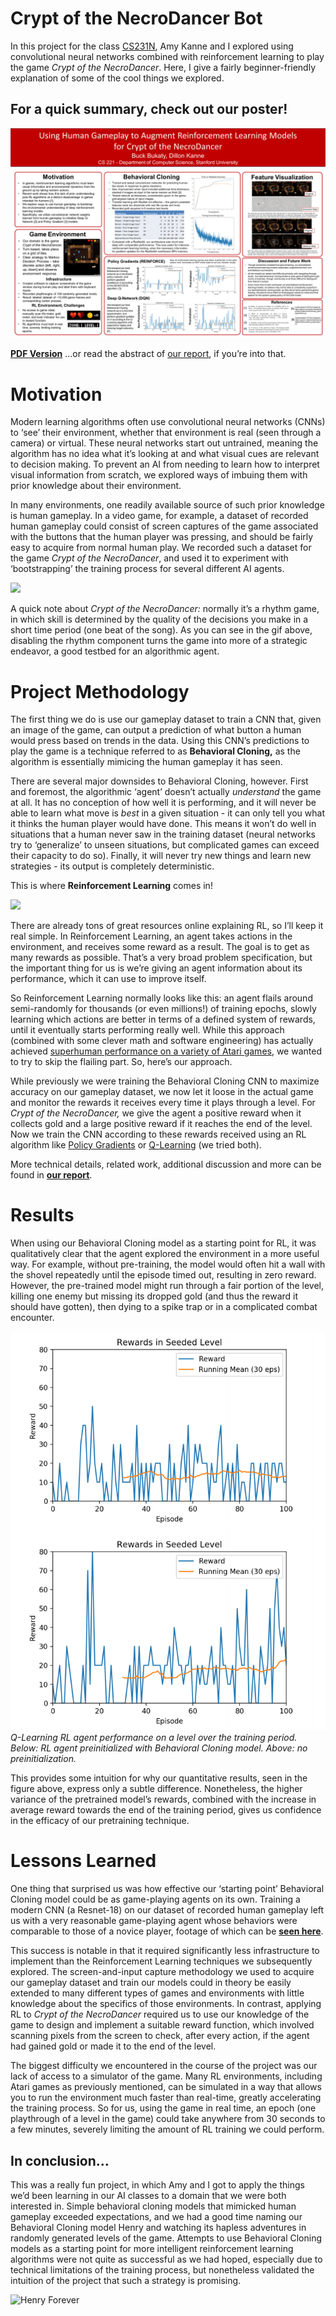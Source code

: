 # Crypt of the NecroDancer Bot
In this project for the class [CS231N](http://cs231n.stanford.edu/2018/), Amy Kanne and I explored using convolutional neural networks combined with reinforcement learning to play the game *Crypt of the NecroDancer*. Here, I give a fairly beginner-friendly explanation of some of the cool things we explored.

## For a quick summary, check out our poster!
![](poster.png)


[**PDF Version**](poster.pdf)
…or read the abstract of [our report](report.pdf), if you’re into that.

# Motivation

Modern learning algorithms often use convolutional neural networks (CNNs) to ‘see’ their environment, whether that environment is real (seen through a camera) or virtual. These neural networks start out untrained, meaning the algorithm has no idea what it’s looking at and what visual cues are relevant to decision making. To prevent an AI from needing to learn how to interpret visual information from scratch, we explored ways of imbuing them with prior knowledge about their environment.

In many environments, one readily available source of such prior knowledge is human gameplay. In a video game, for example, a dataset of recorded human gameplay could consist of screen captures of the game associated with the buttons that the human player was pressing, and should be fairly easy to acquire from normal human play. We recorded such a dataset for the game *Crypt of the NecroDancer*, and used it to experiment with ‘bootstrapping’ the training process for several different AI agents.


![](demos/crypt_normal.gif)


A quick note about *Crypt of the NecroDancer:* normally it’s a rhythm game, in which skill is determined by the quality of the decisions you make in a short time period (one beat of the song). As you can see in the gif above, disabling the rhythm component turns the game into more of a strategic endeavor, a good testbed for an algorithmic agent.

# Project Methodology

The first thing we do is use our gameplay dataset to train a CNN that, given an image of the game, can output a prediction of what button a human would press based on trends in the data. Using this CNN’s predictions to play the game is a technique referred to as **Behavioral Cloning,** as the algorithm is essentially mimicing the human gameplay it has seen. 

There are several major downsides to Behavioral Cloning, however. First and foremost, the algorithmic ‘agent’ doesn’t actually *understand* the game at all. It has no conception of how well it is performing, and it will never be able to learn what move is *best* in a given situation - it can only tell you what it thinks the human player would have done. This means it won’t do well in situations that a human never saw in the training dataset (neural networks try to ‘generalize’ to unseen situations, but complicated games can exceed their capacity to do so). Finally, it will never try new things and learn new strategies - its output is completely deterministic.

This is where **Reinforcement Learning** comes in!

![](https://cdn-images-1.medium.com/max/2000/1*aKYFRoEmmKkybqJOvLt2JQ.png)


There are already tons of great resources online explaining RL, so I’ll keep it real simple. In Reinforcement Learning, an agent takes actions in the environment, and receives some reward as a result. The goal is to get as many rewards as possible. That’s a very broad problem specification, but the important thing for us is we’re giving an agent information about its performance, which it can use to improve itself. 

So Reinforcement Learning normally looks like this: an agent flails around semi-randomly for thousands (or even millions!) of training epochs, slowly learning which actions are better in terms of a defined system of rewards, until it eventually starts performing really well. While this approach (combined with some clever math and software engineering) has actually achieved [superhuman performance on a variety of Atari games](https://www.youtube.com/watch?v=V1eYniJ0Rnk&vl=en), we wanted to try to skip the flailing part. So, here’s our approach.
 
While previously we were training the Behavioral Cloning CNN to maximize accuracy on our gameplay dataset, we now let it loose in the actual game and monitor the rewards it receives every time it plays through a level. For *Crypt of the NecroDancer,* we give the agent a positive reward when it collects gold and a large positive reward if it reaches the end of the level. Now we train the CNN according to these rewards received using an RL algorithm like [Policy Gradients](http://karpathy.github.io/2016/05/31/rl/) or [Q-Learning](https://medium.com/emergent-future/simple-reinforcement-learning-with-tensorflow-part-0-q-learning-with-tables-and-neural-networks-d195264329d0) (we tried both).

More technical details, related work, additional discussion and more can be found in [**our report**](report.pdf).

# Results

When using our Behavioral Cloning model as a starting point for RL, it was qualitatively clear that the agent explored the environment in a more useful way. For example, without pre-training, the model would often hit a wall with the shovel repeatedly until the episode timed out, resulting in zero reward. However, the pre-trained model might run through a fair portion of the level, killing one enemy but missing its dropped gold (and thus the reward it should have gotten), then dying to a spike trap or in a complicated combat encounter.

![](demos/condensed_results.png "Preinitialization results")
*Q-Learning RL agent performance on a level over the training period. Below: RL agent preinitialized with Behavioral Cloning model. Above: no preinitialization.*


This provides some intuition for why our quantitative results, seen in the figure above, express only a subtle difference. Nonetheless, the higher variance of the pretrained model’s rewards, combined with the increase in average reward towards the end of the training period, gives us confidence in the efficacy of our pretraining technique.

# Lessons Learned

One thing that surprised us was how effective our ‘starting point’ Behavioral Cloning model could be as game-playing agents on its own. Training a modern CNN (a Resnet-18) on our dataset of recorded human gameplay left us with a very reasonable game-playing agent whose behaviors were comparable to those of a novice player, footage of which can be [**seen here**](https://www.youtube.com/watch?v=8Quvjy1_GfY).

This success is notable in that it required significantly less infrastructure to implement than the Reinforcement Learning techniques we subsequently explored. The screen-and-input capture methodology we used to acquire our gameplay dataset and train our models could in theory be easily extended to many different types of games and environments with little knowledge about the specifics of those environments. In contrast, applying RL to *Crypt of the NecroDancer* required us to use our knowledge of the game to design and implement a suitable reward function, which involved scanning pixels from the screen to check, after every action, if the agent had gained gold or made it to the end of the level.

The biggest difficulty we encountered in the course of the project was our lack of access to a simulator of the game. Many RL environments, including Atari games as previously mentioned, can be simulated in a way that allows you to run the environment much faster than real-time, greatly accelerating the training process. So for us, using the game in real time, an epoch (one playthrough of a level in the game) could take anywhere from 30 seconds to a few minutes, severely limiting the amount of RL training we could perform.


## In conclusion…

This was a really fun project, in which Amy and I got to apply the things we’d been learning in our AI classes to a domain that we were both interested in. Simple behavioral cloning models that mimicked human gameplay exceeded expectations, and we had a good time naming our Behavioral Cloning model Henry and watching its hapless adventures in randomly generated levels of the game. Attempts to use Behavioral Cloning models as a starting point for more intelligent reinforcement learning algorithms were not quite as successful as we had hoped, especially due to technical limitations of the training process, but nonetheless validated the intuition of the project that such a strategy is promising.

![Henry Forever](https://d2mxuefqeaa7sj.cloudfront.net/s_8EA7034AB571D2BD28D2725E6C28CB1D1B34B2B2FEE2C92DBE67B74E1DB65536_1538561796252_Henry.PNG "Henry Forever")



